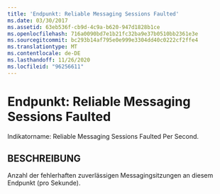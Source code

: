 ```yaml
---
title: 'Endpunkt: Reliable Messaging Sessions Faulted'
ms.date: 03/30/2017
ms.assetid: 63eb536f-cb9d-4c9a-b620-947d1828b1ce
ms.openlocfilehash: 716a0090bd7e1b21fc32ba9e37b0510bb2361e3e
ms.sourcegitcommit: bc293b14af795e0e999e3304dd40c0222cf2ffe4
ms.translationtype: MT
ms.contentlocale: de-DE
ms.lasthandoff: 11/26/2020
ms.locfileid: "96256611"
---
```

# <a name="endpoint-reliable-messaging-sessions-faulted"></a>Endpunkt: Reliable Messaging Sessions Faulted

Indikatorname: Reliable Messaging Sessions Faulted Per Second.  
  
## <a name="description"></a>BESCHREIBUNG  

 Anzahl der fehlerhaften zuverlässigen Messagingsitzungen an diesem Endpunkt (pro Sekunde).
